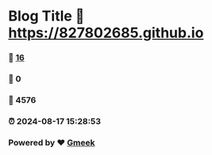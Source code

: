 # Blog Title :link: https://827802685.github.io 
### :page_facing_up: [16](https://827802685.github.io/tag.html) 
### :speech_balloon: 0 
### :hibiscus: 4576 
### :alarm_clock: 2024-08-17 15:28:53 
### Powered by :heart: [Gmeek](https://github.com/Meekdai/Gmeek)
